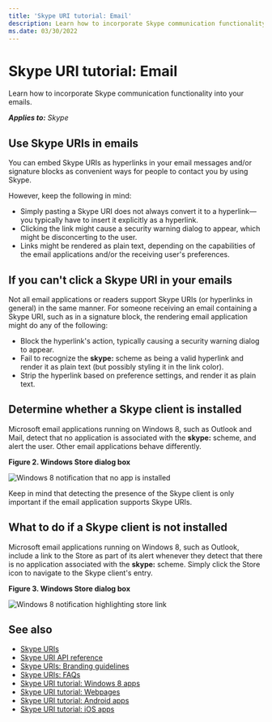 ```yaml
---
title: 'Skype URI tutorial: Email'
description: Learn how to incorporate Skype communication functionality into your emails.
ms.date: 03/30/2022
---
```


# Skype URI tutorial: Email

Learn how to incorporate Skype communication functionality into your emails.

 _**Applies to:** Skype_

## Use Skype URIs in emails

You can embed Skype URIs as hyperlinks in your email messages and/or signature blocks as convenient ways for people to contact you by using Skype.

However, keep the following in mind:

* Simply pasting a Skype URI does not always convert it to a hyperlink—you typically have to insert it explicitly as a hyperlink.
* Clicking the link might cause a security warning dialog to appear, which might be disconcerting to the user.
* Links might be rendered as plain text, depending on the capabilities of the email applications and/or the receiving user's preferences.

## If you can't click a Skype URI in your emails

Not all email applications or readers support Skype URIs (or hyperlinks in general) in the same manner. For someone receiving an email containing a Skype URI, such as in a signature block, the rendering email application might do any of the following:

* Block the hyperlink's action, typically causing a security warning dialog to appear.
* Fail to recognize the **skype:** scheme as being a valid hyperlink and render it as plain text (but possibly styling it in the link color).
* Strip the hyperlink based on preference settings, and render it as plain text.

## Determine whether a Skype client is installed

Microsoft email applications running on Windows 8, such as Outlook and Mail, detect that no application is associated with the **skype:** scheme, and alert the user. Other email applications behave differently.

**Figure 2. Windows Store dialog box**

![Windows 8 notification that no app is installed](images/skypeUri_Win8Store.png)

Keep in mind that detecting the presence of the Skype client is only important if the email application supports Skype URIs.

## What to do if a Skype client is not installed

Microsoft email applications running on Windows 8, such as Outlook, include a link to the Store as part of its alert whenever they detect that there is no application associated with the **skype:** scheme. Simply click the Store icon to navigate to the Skype client's entry.

**Figure 3. Windows Store dialog box**

![Windows 8 notification highlighting store link](images/skypeUri_Win8StoreHighlight.png)

## See also

* [Skype URIs](SkypeURIs.md)
* [Skype URI API reference](SkypeURIAPIReference.md)
* [Skype URIs: Branding guidelines](SkypeURIs_BrandingGuidelines.md)
* [Skype URIs: FAQs](SkypeURIs_FAQs.md)
* [Skype URI tutorial: Windows 8 apps](SkypeURITutorial_Windows8Apps.md)
* [Skype URI tutorial: Webpages](SkypeURItutorial_Webpages.md)
* [Skype URI tutorial: Android apps](SkypeURITutorial_AndroidApps.md)
* [Skype URI tutorial: iOS apps](SkypeURITutorial_iOSApps.md)
